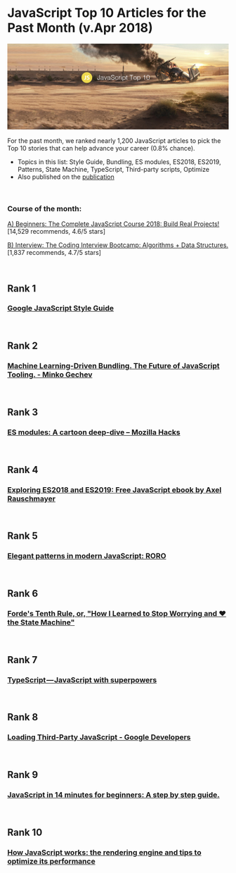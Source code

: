 # JavaScript Top 10 Articles for the Past Month (v.Apr 2018)

<img src="apr-js-article.jpg" width="800" alt="Mybridge"></a>

For the past month, we ranked nearly 1,200 JavaScript articles to pick the Top 10 stories that can help advance your career (0.8% chance).

* Topics in this list: Style Guide, Bundling, ES modules, ES2018, ES2019, Patterns, State Machine, TypeScript, Third-party scripts, Optimize
* Also published on the [publication](https://goo.gl/VHS25k)

<br>

### Course of the month:

[A) Beginners: The Complete JavaScript Course 2018: Build Real Projects!](http://bit.ly/2m4j6qE) [14,529 recommends, 4.6/5 stars]

[B) Interview: The Coding Interview Bootcamp: Algorithms + Data Structures.](http://bit.ly/2HfnPyJ) [1,837 recommends, 4.7/5 stars]

<br>

## Rank 1
### [Google JavaScript Style Guide](https://google.github.io/styleguide/jsguide.html?utm_source=mybridge&utm_medium=blog&utm_campaign=read_more)


<br>

## Rank 2
### [Machine Learning-Driven Bundling. The Future of JavaScript Tooling. - Minko Gechev](http://blog.mgechev.com/2018/03/18/machine-learning-data-driven-bundling-webpack-javascript-markov-chain-angular-react?utm_source=mybridge&utm_medium=blog&utm_campaign=read_more)


<br>

## Rank 3
### [ES modules: A cartoon deep-dive – Mozilla Hacks](https://hacks.mozilla.org/2018/03/es-modules-a-cartoon-deep-dive?utm_source=mybridge&utm_medium=blog&utm_campaign=read_more)


<br>

## Rank 4
### [Exploring ES2018 and ES2019: Free JavaScript ebook by Axel Rauschmayer](http://exploringjs.com/es2018-es2019?utm_source=mybridge&utm_medium=blog&utm_campaign=read_more)


<br>

## Rank 5
### [Elegant patterns in modern JavaScript: RORO](https://medium.freecodecamp.org/elegant-patterns-in-modern-javascript-roro-be01e7669cbd?utm_source=mybridge&utm_medium=blog&utm_campaign=read_more)


<br>

## Rank 6
### [Forde's Tenth Rule, or, "How I Learned to Stop Worrying and ❤️ the State Machine"](http://raganwald.com/2018/02/23/forde.html?utm_source=mybridge&utm_medium=blog&utm_campaign=read_more)


<br>

## Rank 7
### [TypeScript — JavaScript with superpowers](https://medium.freecodecamp.org/typescript-javascript-with-super-powers-a333b0fcabc9?utm_source=mybridge&utm_medium=blog&utm_campaign=read_more)


<br>

## Rank 8
### [Loading Third-Party JavaScript - Google Developers](https://developers.google.com/web/fundamentals/performance/optimizing-content-efficiency/loading-third-party-javascript?utm_source=mybridge&utm_medium=blog&utm_campaign=read_more)


<br>

## Rank 9
### [JavaScript in 14 minutes for beginners: A step by step guide.](https://jgthms.com/javascript-in-14-minutes?utm_source=mybridge&utm_medium=blog&utm_campaign=read_more)


<br>

## Rank 10
### [How JavaScript works: the rendering engine and tips to optimize its performance](https://blog.sessionstack.com/how-javascript-works-the-rendering-engine-and-tips-to-optimize-its-performance-7b95553baeda?utm_source=mybridge&utm_medium=blog&utm_campaign=read_more)
